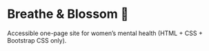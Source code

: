 # Breathe & Blossom 🌸
Accessible one-page site for women’s mental health (HTML + CSS + Bootstrap CSS only).
